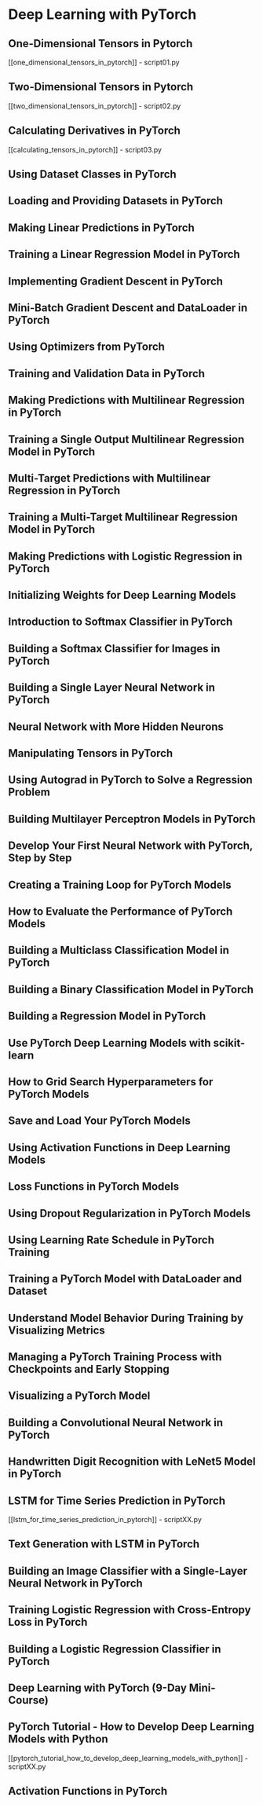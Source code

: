 # Deep Learning with PyTorch

## One-Dimensional Tensors in Pytorch

[[one_dimensional_tensors_in_pytorch]] - script01.py

## Two-Dimensional Tensors in Pytorch

[[two_dimensional_tensors_in_pytorch]] - script02.py

## Calculating Derivatives in PyTorch

[[calculating_tensors_in_pytorch]] - script03.py

## Using Dataset Classes in PyTorch

## Loading and Providing Datasets in PyTorch

## Making Linear Predictions in PyTorch

## Training a Linear Regression Model in PyTorch

## Implementing Gradient Descent in PyTorch

## Mini-Batch Gradient Descent and DataLoader in PyTorch

## Using Optimizers from PyTorch

## Training and Validation Data in PyTorch

## Making Predictions with Multilinear Regression in PyTorch

## Training a Single Output Multilinear Regression Model in PyTorch

## Multi-Target Predictions with Multilinear Regression in PyTorch

## Training a Multi-Target Multilinear Regression Model in PyTorch

## Making Predictions with Logistic Regression in PyTorch

## Initializing Weights for Deep Learning Models

## Introduction to Softmax Classifier in PyTorch

## Building a Softmax Classifier for Images in PyTorch

## Building a Single Layer Neural Network in PyTorch

## Neural Network with More Hidden Neurons

## Manipulating Tensors in PyTorch

## Using Autograd in PyTorch to Solve a Regression Problem

## Building Multilayer Perceptron Models in PyTorch

## Develop Your First Neural Network with PyTorch, Step by Step

## Creating a Training Loop for PyTorch Models

## How to Evaluate the Performance of PyTorch Models

## Building a Multiclass Classification Model in PyTorch

## Building a Binary Classification Model in PyTorch

## Building a Regression Model in PyTorch

## Use PyTorch Deep Learning Models with scikit-learn

## How to Grid Search Hyperparameters for PyTorch Models

## Save and Load Your PyTorch Models

## Using Activation Functions in Deep Learning Models

## Loss Functions in PyTorch Models

## Using Dropout Regularization in PyTorch Models

## Using Learning Rate Schedule in PyTorch Training

## Training a PyTorch Model with DataLoader and Dataset

## Understand Model Behavior During Training by Visualizing Metrics

## Managing a PyTorch Training Process with Checkpoints and Early Stopping

## Visualizing a PyTorch Model

## Building a Convolutional Neural Network in PyTorch

## Handwritten Digit Recognition with LeNet5 Model in PyTorch

## LSTM for Time Series Prediction in PyTorch

[[lstm_for_time_series_prediction_in_pytorch]] - scriptXX.py

## Text Generation with LSTM in PyTorch

## Building an Image Classifier with a Single-Layer Neural Network in PyTorch

## Training Logistic Regression with Cross-Entropy Loss in PyTorch

## Building a Logistic Regression Classifier in PyTorch

## Deep Learning with PyTorch (9-Day Mini-Course)

## PyTorch Tutorial - How to Develop Deep Learning Models with Python

[[pytorch_tutorial_how_to_develop_deep_learning_models_with_python]] - scriptXX.py

## Activation Functions in PyTorch

